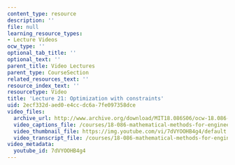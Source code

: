 ```yaml
---
content_type: resource
description: ''
file: null
learning_resource_types:
- Lecture Videos
ocw_type: ''
optional_tab_title: ''
optional_text: ''
parent_title: Video Lectures
parent_type: CourseSection
related_resources_text: ''
resource_index_text: ''
resourcetype: Video
title: 'Lecture 21: Optimization with constraints'
uid: 2ecf332d-aed0-e4cc-dc6a-7fe097358dce
video_files:
  archive_url: http://www.archive.org/download/MIT18.086S06/ocw-18.086-05apr2006-220k.mp4
  video_captions_file: /courses/18-086-mathematical-methods-for-engineers-ii-spring-2006/37490df95fc05c709264db29e7d3f564_7dVYOOHB4g4.vtt
  video_thumbnail_file: https://img.youtube.com/vi/7dVYOOHB4g4/default.jpg
  video_transcript_file: /courses/18-086-mathematical-methods-for-engineers-ii-spring-2006/44f65307d0a62c39ebb6911e9c84a6b5_7dVYOOHB4g4.pdf
video_metadata:
  youtube_id: 7dVYOOHB4g4
---
```

